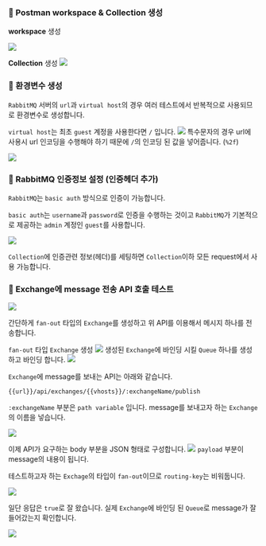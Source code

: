 ### 📌 Postman workspace & Collection 생성
**workspace** 생성

![](https://images.velog.io/images/dhk22/post/25d6fce6-63b6-4bb9-ade6-9f0719cedef5/image.png)

**Collection** 생성
![](https://images.velog.io/images/dhk22/post/2ed71c35-b94c-46da-a0e2-bc146e5612cc/image.png)

### 📌 환경변수 생성
`RabbitMQ` 서버의 `url`과 `virtual host`의 경우 여러 테스트에서 반복적으로 사용되므로 환경변수로 생성합니다.

`virtual host`는 최초 `guest` 계정을 사용한다면 `/` 입니다. 
![](https://images.velog.io/images/dhk22/post/bb14f2f5-927c-4842-aa3f-7ccd47b1565e/image.png)
특수문자의 경우 url에 사용시 url 인코딩을 수행해야 하기 때문에 `/`의 인코딩 된 값을 넣어줍니다. (`%2f`)

![](https://images.velog.io/images/dhk22/post/1e5606f9-9540-4f42-97f1-20f54a0ed79a/image.png)

### 📌 RabbitMQ 인증정보 설정 (인증헤더 추가)
`RabbitMQ`는 `basic auth` 방식으로 인증이 가능합니다.

`basic auth`는 `username`과 `password`로 인증을 수행하는 것이고 `RabbitMQ`가 기본적으로 제공하는 `admin` 계정인 `guest`를 사용합니다.

![](https://images.velog.io/images/dhk22/post/0f1b2f4a-3030-4357-951e-51332e807240/image.png)

`Collection`에 인증관련 정보(헤더)를 세팅하면 `Collection`이하 모든 request에서 사용 가능합니다.



### 📌 Exchange에 message 전송 API 호출 테스트
![](https://images.velog.io/images/dhk22/post/7102bd2e-ca20-4a58-b345-08816f6d9dbb/image.png)

간단하게 `fan-out` 타입의 `Exchange`를 생성하고 위 API를 이용해서 메시지 하나를 전송합니다.

`fan-out` 타입 `Exchange` 생성
![](https://images.velog.io/images/dhk22/post/22be356f-8d75-4fba-8842-0a270f3b1ea9/image.png)
생성된 `Exchange`에 바인딩 시킬 `Queue` 하나를 생성하고 바인딩 합니다.
![](https://images.velog.io/images/dhk22/post/75a98911-3366-4563-ba31-24e77328070b/image.png)

`Exchange`에 message를 보내는 API는 아래와 같습니다.

```
{{url}}/api/exchanges/{{vhosts}}/:exchangeName/publish
```

`:exchangeName` 부분은 `path variable` 입니다.
message를 보내고자 하는 `Exchange`의 이름을 넣습니다.

![](https://images.velog.io/images/dhk22/post/06fc1583-bb04-480e-a36f-56e7a7a622da/image.png)

이제 API가 요구하는 body 부분을 JSON 형태로 구성합니다.
![](https://images.velog.io/images/dhk22/post/63534bf2-4245-4a2f-8c30-280362da6578/image.png)
`payload` 부분이 message의 내용이 됩니다.

테스트하고자 하는 `Exchage`의 타입이 `fan-out`이므로 `routing-key`는 비워둡니다.

![](https://images.velog.io/images/dhk22/post/e6b65b43-3947-4d06-b9cc-800cc32f45c0/image.png)

일단 응답은 `true`로 잘 왔습니다.
실제 `Exchange`에 바인딩 된 `Queue`로 message가 잘 들어갔는지 확인합니다.

![](https://images.velog.io/images/dhk22/post/2172658f-d050-4c09-a077-c19bb5e8b82e/image.png)
